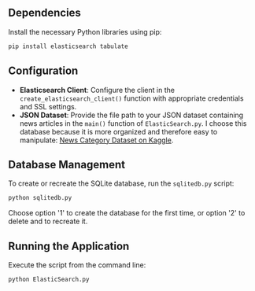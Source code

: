 ## Dependencies

Install the necessary Python libraries using pip:

```bash
pip install elasticsearch tabulate
```

## Configuration

- **Elasticsearch Client**: Configure the client in the `create_elasticsearch_client()` function with appropriate credentials and SSL settings.
- **JSON Dataset**: Provide the file path to your JSON dataset containing news articles in the `main()` function of `ElasticSearch.py`. I choose this database because it is more organized and therefore easy to manipulate: [News Category Dataset on Kaggle](https://www.kaggle.com/datasets/rmisra/news-category-dataset).


## Database Management

To create or recreate the SQLite database, run the `sqlitedb.py` script:

```bash
python sqlitedb.py
```
Choose option '1' to create the database for the first time, or option '2' to delete and to recreate it. 


## Running the Application

Execute the script from the command line:

```bash
python ElasticSearch.py
```
